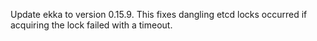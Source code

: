Update ekka to version 0.15.9.
This fixes dangling etcd locks occurred if acquiring the lock failed with a timeout.
